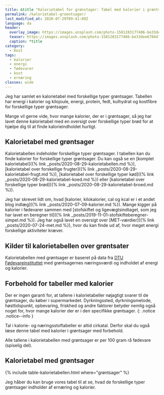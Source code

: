 ```yaml
---
title: &title "Kalorietabel for grønstager: Tabel med kalorier i grøntsager 🥦"
permalink: /kalorietabel-groentsager/
last_modified_at: 2020-07-29T09:41:09Z
language: da
header:
  overlay_image: https://images.unsplash.com/photo-1581283177406-be33dee67044?ixlib=rb-1.2.1&ixid=eyJhcHBfaWQiOjEyMDd9&auto=format&fit=crop&w=1967&q=80
  teaser: https://images.unsplash.com/photo-1581283177406-be33dee67044?ixlib=rb-1.2.1&ixid=eyJhcHBfaWQiOjEyMDd9&auto=format&fit=crop&w=400&q=80
  caption: *title
category:
  - Kost
tags:
  - kalorier
  - energi
  - fødevarer
  - kost
  - ernæring
classes: wide
---
```


Jeg har samlet en kalorietabel med forskellige typer grøntsager. Tabellen har energi i kalorier og kilojoule, energi, protein, fedt, kulhydrat og kostfibre for forskellige typer grøntsager.

Mange vil gerne vide, hvor mange kalorier, der er i grøntsager, så jeg har lavet denne kalorietabel med en oversigt over forskellige typer brød for at hjælpe dig til at finde kalorieindholdet hurtigt.

## Kalorietabel med grøntsager

Kalorietabellen indeholder forskellige typer grøntsager. I tabellen kan du finde kalorier for forskellige typer grøntsager. Du kan også se en [komplet kalorietabel]({% link _posts/2020-08-29-kalorietabellen.md %}), [kalorietabel over forskellige frugter]({% link _posts/2020-08-29-kalorietabel-frugt.md %}), [kalorietabel over forskellige typer kød]({% link _posts/2020-08-29-kalorietabel-koed.md %}) eller [kalorietabel over forskellige typer brød]({% link _posts/2020-08-29-kalorietabel-broed.md %}).

Jeg har skrevet lidt om, hvad [kalorier, kilokalorier, cal og kcal er i et andet blog indlæg]({% link _posts/2020-07-09-kalorier.md %}). Mange kigger på kalorier i fødevarer sammen med [stofskiftet og ligevægtsindtaget, som jeg har lavet en beregner til]({% link _posts/2019-11-01-stofskifteberegner-simpel.md %}). Jeg har også lavet en oversigt over [MET-værdier]({% link _posts/2020-07-24-met.md %}), hvor du kan finde ud af, hvor meget energi forskellige aktiviteter kræver.

## Kilder til kalorietabellen over grøntsater

Kalorietabellen med grøntsager er baseret på data fra [DTU Fødevareinstituttet](https://frida.fooddata.dk) med grøntsagernes næringsværdi og indholdet af energi og kalorier.

## Forbehold for tabeller med kalorier

Der er ingen garanti for, at tallene i kalorietabeller nøjagtigt svarer til de grøntsager, du køber i supermarkedet. Dyrkningssted, dyrkningsmetode, høsttidspunkt, opbevaring, friskhed og andre faktorer betyder nemlig også noget for, hvor mange kalorier der er i den specifikke grøntsager.
{: .notice .notice--info }

Tal i kalorie- og næringsstoftabeller er altid cirkatal. Derfor skal du også læse denne tabel med kalorier i grøntsager med forbehold. 

Alle tallene i kalorietabellen med grøntsager er per 100 gram rå fødevare (spiselig del).

## Kalorietabel med grøntsager

{% include table-kalorietabellen.html where="grøntsager" %}

Jeg håber du kan bruge vores tabel til at se, hvad de forskellige typer grøntsager indholder af ernæring og kalorier.
